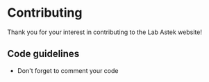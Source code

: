 # Contributing

Thank you for your interest in contributing to the Lab Astek website!

## Code guidelines

- Don't forget to comment your code